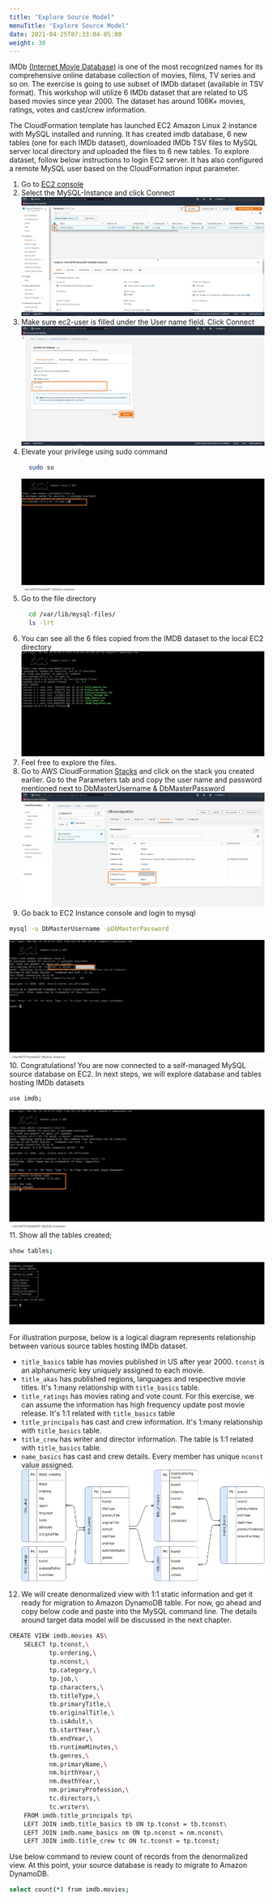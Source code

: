 ```yaml
---
title: "Explore Source Model"
menuTitle: "Explore Source Model"
date: 2021-04-25T07:33:04-05:00
weight: 30
---
```

IMDb [(Internet Movie Database)](https://www.imdb.com/interfaces/) is one of the most recognized names for its comprehensive online database collection of movies, films, TV series and so on.
The exercise is going to use subset of IMDb dataset (available in TSV format). This workshop will utilize 6 IMDb dataset that are related to US based movies since year 2000.
The dataset has around 106K+ movies, ratings, votes and cast/crew information.

The CloudFormation template has launched EC2 Amazon Linux 2 instance with MySQL installed and running.
It has created imdb database, 6 new tables (one for each IMDb dataset), downloaded IMDb TSV files to MySQL server local directory and uploaded the files to 6 new tables. To explore dataset, follow below instructions to login EC2 server.
It has also configured a remote MySQL user based on the CloudFormation input parameter.

 1. Go to [EC2 console](https://console.aws.amazon.com/ec2/v2/home?region=us-east-1#Instances:instanceState=running)
 2. Select the MySQL-Instance and click Connect
    ![Final Deployment Architecture](/static/images/migration9.jpg)
 3. Make sure ec2-user is filled under the User name field. Click Connect
    ![Final Deployment Architecture](/static/images/migration10.jpg)
 4. Elevate your privilege using sudo command
    ```bash
      sudo su
    ```
    ![Final Deployment Architecture](/static/images/migration11.jpg)
 5. Go to the file directory
    ```bash
      cd /var/lib/mysql-files/
      ls -lrt
    ```
 6. You can see all the 6 files copied from the IMDB dataset to the local EC2 directory
    ![Final Deployment Architecture](/static/images/migration12.jpg)
 7. Feel free to explore the files.
 8. Go to AWS CloudFormation [Stacks](https://console.aws.amazon.com/cloudformation/home?region=us-east-1#/stacks?filteringStatus=active&filteringText=&viewNested=true&hideStacks=false) and click on the stack you created earlier. Go to the Parameters tab and copy the user name and password mentioned next to DbMasterUsername & DbMasterPassword
   ![Final Deployment Architecture](/static/images/migration13.jpg)
 9. Go back to EC2 Instance console and login to mysql
  ```bash
  mysql -u DbMasterUsername -pDbMasterPassword
  ```
   ![Final Deployment Architecture](/static/images/migration14.jpg)
10. Congratulations! You are now connected to a self-managed MySQL source database on EC2. In next steps, we will explore database and tables hosting IMDb datasets
  ```bash
  use imdb;
  ```
   ![Final Deployment Architecture](/static/images/migration15.jpg)
11. Show all the tables created;
   ```bash
   show tables;
   ```
   ![Final Deployment Architecture](/static/images/migration16.jpg)

For illustration purpose, below is a logical diagram represents relationship between various source tables hosting IMDb dataset.

  - `title_basics` table has movies published in US after year 2000. `tconst` is an alphanumeric key uniquely assigned to each movie.
  - `title_akas` has published regions, languages and respective movie titles. It's 1\:many relationship with `title_basics` table.
  - `title_ratings` has movies rating and vote count. For this exercise, we can assume the information has high frequency update post movie release. It's 1:1 related with `title_basics` table
  - `title_principals` has cast and crew information. It's 1\:many relationship with `title_basics` table.
  - `title_crew` has writer and director information. The table is 1:1 related with `title_basics` table.
  - `name_basics` has cast and crew details. Every member has unique `nconst` value assigned.
  ![Final Deployment Architecture](/static/images/migration31.jpg)

12. We will create denormalized view with 1:1 static information and get it ready for migration to Amazon DynamoDB table. For now, go ahead and copy below code and paste into the MySQL command line.
The details around target data model will be discussed in the next chapter.
```bash
CREATE VIEW imdb.movies AS\
    SELECT tp.tconst,\
           tp.ordering,\
           tp.nconst,\
           tp.category,\
           tp.job,\
           tp.characters,\
           tb.titleType,\
           tb.primaryTitle,\
           tb.originalTitle,\
           tb.isAdult,\
           tb.startYear,\
           tb.endYear,\
           tb.runtimeMinutes,\
           tb.genres,\
           nm.primaryName,\
           nm.birthYear,\
           nm.deathYear,\
           nm.primaryProfession,\
           tc.directors,\
           tc.writers\
    FROM imdb.title_principals tp\
    LEFT JOIN imdb.title_basics tb ON tp.tconst = tb.tconst\
    LEFT JOIN imdb.name_basics nm ON tp.nconst = nm.nconst\
    LEFT JOIN imdb.title_crew tc ON tc.tconst = tp.tconst;
  ```
  Use below command to review count of records from the denormalized view. At this point, your source database is ready to migrate to Amazon DynamoDB.
  ```bash
  select count(*) from imdb.movies;
  ```
